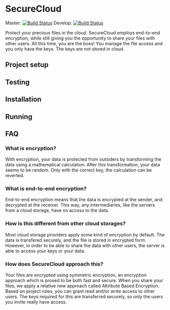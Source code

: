 # SecureCloud

Master: [![Build Status](https://travis-ci.org/denniss17/secure-cloud.svg?branch=master)](https://travis-ci.org/denniss17/secure-cloud)
Develop: [![Build Status](https://travis-ci.org/denniss17/secure-cloud.svg?branch=develop)](https://travis-ci.org/denniss17/secure-cloud)

Protect your precious files in the cloud. SecureCloud employs end-to-end encryption, while still giving you the
opportunity to share your files with other users. All this time, you are the boss! 
You manage the file access and you only have the keys. The keys are not stored in cloud.

## Project setup

## Testing

## Installation

## Running

## FAQ

### What is encryption?

With encryption, your data is protected from outsiders by transforming the data using a mathematical calculation.
After this transformation, your data seems to be random. Only with the correct key, the calculation can be reverted.

### What is end-to-end encryption?

End-to-end encryption means that the data is encrypted at the sender, and decrypted at the receiver. This way,
any intermediaries, like the servers from a cloud storage, have no access to the data.

### How is this different from other cloud storages?

Most cloud storage providers apply some kind of encryption by default. 
The data is transfered securely, and the file is stored in encrypted form. However, in order to be able to share
the data with other users, the server is able to access your keys or your data.

### How does SecureCloud approach this?

Your files are encrypted using symmetric encryption, an encryption approach which is proved to be both fast and secure.
When you share your files, we apply a relative new approach called Attribute Based Encryption. Based on project roles,
you can grant read and/or write access to other users. The keys required for this are transferred securely, so only
the users you invite really have access.